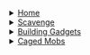 <ul>
    <details>
        <summary>
            <a href="https://github.com/Kikiisyourfriend/ProjectIsothermalExpert/wiki">Home</a>
        </summary>
        <ul>
            <li>Nothing Here</li>
        </ul>
    </details>
    <!--  -->
    <!--  -->
    <details>
        <summary>
            <a href="https://github.com/Kikiisyourfriend/ProjectIsothermalExpert/wiki/Scavenge">Scavenge</a>
        </summary>
        <ul>
            <li>Nothing Here</li>
        </ul>
    </details>
    <!--  -->
    <!--  -->
    <details>
        <summary>
            <a href="https://github.com/Kikiisyourfriend/ProjectIsothermalExpert/wiki/BuildingGadgets">Building Gadgets</a>
        </summary>
        <ul>
        <!--  -->
            <details>
                <summary>Copy/Paste Gadgets</summary>
                <ul>
                <!--  -->
                    <details>
                        <summary>Templates</summary>
                        <ul>
                        <!--  -->
                            <li>
                                <a href="https://github.com/Kikiisyourfriend/ProjectIsothermalExpert/wiki/%5BBuildingGadgets%5D---Furnace-Templates">Furnaces</a>
                            </li>
                        <!--  -->
                            <li>
                                <a href="https://github.com/Kikiisyourfriend/ProjectIsothermalExpert/wiki/%5BBuildingGadgets%5D---Compact-Machine-Templates">Compact Machines</a>
                            </li>
                        <!--  -->
                            <li>
                                <a href="https://github.com/Kikiisyourfriend/ProjectIsothermalExpert/wiki/%5BBuildingGadgets%5D---Spawn-Eggs-Templates">Spawn Eggs</a>
                            </li>
                        <!--  -->
                            <li>
                                <a href="https://github.com/Kikiisyourfriend/ProjectIsothermalExpert/wiki/%5BBuildingGadgets%5D---Miscellaneous-Templates">Miscellaneous</a>
                            </li>
                        <!--  -->
                        </ul>
                    </details>
                <!--  -->
                </ul>
            </details>
        <!--  -->
        </ul>
    </details>
    <!--  -->
    <!--  -->
    <details>
        <summary>
            <a href="https://github.com/Kikiisyourfriend/ProjectIsothermalExpert/wiki/Caged-Mobs">Caged Mobs</a>
        </summary>
        <ul>
            <li>Nothing Here</li>
        </ul>
    </details>
</ul>